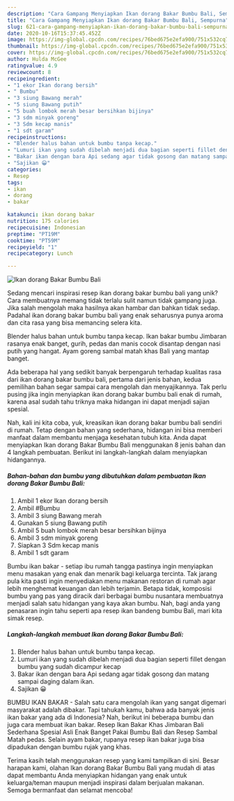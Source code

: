 ```yaml
---
description: "Cara Gampang Menyiapkan Ikan dorang Bakar Bumbu Bali, Sempurna"
title: "Cara Gampang Menyiapkan Ikan dorang Bakar Bumbu Bali, Sempurna"
slug: 621-cara-gampang-menyiapkan-ikan-dorang-bakar-bumbu-bali-sempurna
date: 2020-10-16T15:37:45.452Z
image: https://img-global.cpcdn.com/recipes/76bed675e2efa900/751x532cq70/ikan-dorang-bakar-bumbu-bali-foto-resep-utama.jpg
thumbnail: https://img-global.cpcdn.com/recipes/76bed675e2efa900/751x532cq70/ikan-dorang-bakar-bumbu-bali-foto-resep-utama.jpg
cover: https://img-global.cpcdn.com/recipes/76bed675e2efa900/751x532cq70/ikan-dorang-bakar-bumbu-bali-foto-resep-utama.jpg
author: Hulda McGee
ratingvalue: 4.9
reviewcount: 8
recipeingredient:
- "1 ekor Ikan dorang bersih"
- " Bumbu"
- "3 siung Bawang merah"
- "5 siung Bawang putih"
- "5 buah lombok merah besar bersihkan bijinya"
- "3 sdm minyak goreng"
- "3 Sdm kecap manis"
- "1 sdt garam"
recipeinstructions:
- "Blender halus bahan untuk bumbu tanpa kecap."
- "Lumuri ikan yang sudah dibelah menjadi dua bagian seperti fillet dengan bumbu yang sudah dicampur kecap"
- "Bakar ikan dengan bara Api sedang agar tidak gosong dan matang sampai daging dalam ikan."
- "Sajikan 😀"
categories:
- Resep
tags:
- ikan
- dorang
- bakar

katakunci: ikan dorang bakar 
nutrition: 175 calories
recipecuisine: Indonesian
preptime: "PT19M"
cooktime: "PT59M"
recipeyield: "1"
recipecategory: Lunch

---
```



![Ikan dorang Bakar Bumbu Bali](https://img-global.cpcdn.com/recipes/76bed675e2efa900/751x532cq70/ikan-dorang-bakar-bumbu-bali-foto-resep-utama.jpg)

Sedang mencari inspirasi resep ikan dorang bakar bumbu bali yang unik? Cara membuatnya memang tidak terlalu sulit namun tidak gampang juga. Jika salah mengolah maka hasilnya akan hambar dan bahkan tidak sedap. Padahal ikan dorang bakar bumbu bali yang enak seharusnya punya aroma dan cita rasa yang bisa memancing selera kita.

Blender halus bahan untuk bumbu tanpa kecap. Ikan bakar bumbu Jimbaran rasanya enak banget, gurih, pedas dan manis cocok disantap dengan nasi putih yang hangat. Ayam goreng sambal matah khas Bali yang mantap banget.

Ada beberapa hal yang sedikit banyak berpengaruh terhadap kualitas rasa dari ikan dorang bakar bumbu bali, pertama dari jenis bahan, kedua pemilihan bahan segar sampai cara mengolah dan menyajikannya. Tak perlu pusing jika ingin menyiapkan ikan dorang bakar bumbu bali enak di rumah, karena asal sudah tahu triknya maka hidangan ini dapat menjadi sajian spesial.


Nah, kali ini kita coba, yuk, kreasikan ikan dorang bakar bumbu bali sendiri di rumah. Tetap dengan bahan yang sederhana, hidangan ini bisa memberi manfaat dalam membantu menjaga kesehatan tubuh kita. Anda dapat menyiapkan Ikan dorang Bakar Bumbu Bali menggunakan 8 jenis bahan dan 4 langkah pembuatan. Berikut ini langkah-langkah dalam menyiapkan hidangannya.

<!--inarticleads1-->

##### Bahan-bahan dan bumbu yang dibutuhkan dalam pembuatan Ikan dorang Bakar Bumbu Bali:

1. Ambil 1 ekor Ikan dorang bersih
1. Ambil  #Bumbu
1. Ambil 3 siung Bawang merah
1. Gunakan 5 siung Bawang putih
1. Ambil 5 buah lombok merah besar bersihkan bijinya
1. Ambil 3 sdm minyak goreng
1. Siapkan 3 Sdm kecap manis
1. Ambil 1 sdt garam


Bumbu ikan bakar - setiap ibu rumah tangga pastinya ingin menyiapkan menu masakan yang enak dan menarik bagi keluarga tercinta. Tak jarang pula kita pasti ingin menyediakan menu makanan restoran di rumah agar lebih menghemat keuangan dan lebih terjamin. Betapa tidak, komposisi bumbu yang pas yang diracik dari berbagai bumbu nusantara membuatnya menjadi salah satu hidangan yang kaya akan bumbu. Nah, bagi anda yang penasaran ingin tahu seperti apa resep ikan bandeng bumbu Bali, mari kita simak resep. 

<!--inarticleads2-->

##### Langkah-langkah membuat Ikan dorang Bakar Bumbu Bali:

1. Blender halus bahan untuk bumbu tanpa kecap.
1. Lumuri ikan yang sudah dibelah menjadi dua bagian seperti fillet dengan bumbu yang sudah dicampur kecap
1. Bakar ikan dengan bara Api sedang agar tidak gosong dan matang sampai daging dalam ikan.
1. Sajikan 😀


BUMBU IKAN BAKAR - Salah satu cara mengolah ikan yang sangat digemari masyarakat adalah dibakar. Tapi tahukah kamu, bahwa ada banyak jenis ikan bakar yang ada di Indonesia? Nah, berikut ini beberapa bumbu dan juga cara membuat ikan bakar. Resep Ikan Bakar Khas Jimbaran Bali Sederhana Spesial Asli Enak Banget Pakai Bumbu Bali dan Resep Sambal Matah pedas. Selain ayam bakar, rupanya resep ikan bakar juga bisa dipadukan dengan bumbu rujak yang khas. 

Terima kasih telah menggunakan resep yang kami tampilkan di sini. Besar harapan kami, olahan Ikan dorang Bakar Bumbu Bali yang mudah di atas dapat membantu Anda menyiapkan hidangan yang enak untuk keluarga/teman maupun menjadi inspirasi dalam berjualan makanan. Semoga bermanfaat dan selamat mencoba!
